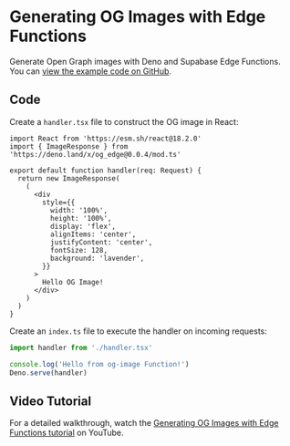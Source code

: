 # Generating OG Images with Edge Functions

Generate Open Graph images with Deno and Supabase Edge Functions. You can [view the example code on GitHub](https://github.com/supabase/supabase/tree/master/examples/edge-functions/supabase/functions/opengraph).

## Code

Create a `handler.tsx` file to construct the OG image in React:

```tsx
import React from 'https://esm.sh/react@18.2.0'
import { ImageResponse } from 'https://deno.land/x/og_edge@0.0.4/mod.ts'

export default function handler(req: Request) {
  return new ImageResponse(
    (
      <div
        style={{
          width: '100%',
          height: '100%',
          display: 'flex',
          alignItems: 'center',
          justifyContent: 'center',
          fontSize: 128,
          background: 'lavender',
        }}
      >
        Hello OG Image!
      </div>
    )
  )
}
```

Create an `index.ts` file to execute the handler on incoming requests:

```typescript
import handler from './handler.tsx'

console.log('Hello from og-image Function!')
Deno.serve(handler)
```

## Video Tutorial

For a detailed walkthrough, watch the [Generating OG Images with Edge Functions tutorial](https://www.youtube.com/watch?v=jZgyOJGWayQ) on YouTube.
